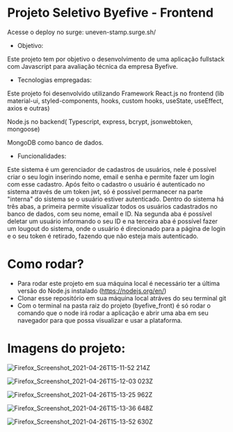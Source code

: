 # Projeto Seletivo Byefive - Frontend

Acesse o deploy no surge: uneven-stamp.surge.sh/

* Objetivo:

Este projeto tem por objetivo o desenvolvimento de uma aplicação fullstack com Javascript para avaliação técnica da empresa Byefive.

* Tecnologias empregadas:

Este projeto foi desenvolvido utilizando Framework React.js no frontend (lib material-ui, styled-components, hooks, custom hooks, useState, useEffect, axios e outras)

Node.js no backend( Typescript, express, bcrypt, jsonwebtoken, mongoose)

MongoDB como banco de dados.

* Funcionalidades:

Este sistema é um gerenciador de cadastros de usuários, nele é possível criar o seu login inserindo nome, email e senha e permite fazer um login com esse cadastro. Após feito o cadastro o usuário é autenticado no sistema através de um token jwt, só é possível permanecer na parte "interna" do sistema se o usuário estiver autenticado.
Dentro do sistema há três abas, a primeira permite visualizar todos os usuários cadastrados no banco de dados, com seu nome, email e ID. Na segunda aba é possível deletar um usuário informando o seu ID e na terceira aba é possível fazer um lougout do sistema, onde o usuário é direcionado para a página de login e o seu token é retirado, fazendo que não esteja mais autenticado.

# Como rodar?

* Para rodar este projeto em sua máquina local é necessário ter a última versão do Node.js instalado (https://nodejs.org/en/)
* Clonar esse repositório em sua máquina local atráves do seu terminal git
* Com o terminal na pasta raiz do projeto (byefive_front) é só rodar o comando <npm run start> que o node irá rodar a aplicação e abrir uma aba em seu navegador para que possa visualizar e usar a plataforma.

# Imagens do projeto:

![Firefox_Screenshot_2021-04-26T15-11-52 214Z](https://user-images.githubusercontent.com/71237016/116113402-da1f8e00-a68e-11eb-9db3-ae5b63b4d3b0.png)

![Firefox_Screenshot_2021-04-26T15-12-03 023Z](https://user-images.githubusercontent.com/71237016/116113411-dc81e800-a68e-11eb-980f-1715d3aabfd4.png)

![Firefox_Screenshot_2021-04-26T15-13-25 962Z](https://user-images.githubusercontent.com/71237016/116113415-ddb31500-a68e-11eb-889b-a7b47019afe9.png)

![Firefox_Screenshot_2021-04-26T15-13-36 648Z](https://user-images.githubusercontent.com/71237016/116113434-e1469c00-a68e-11eb-8f48-2f76f428c117.png)

![Firefox_Screenshot_2021-04-26T15-13-52 630Z](https://user-images.githubusercontent.com/71237016/116113447-e3105f80-a68e-11eb-8f97-9e265bc12c27.png)
